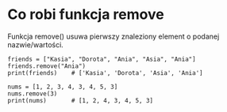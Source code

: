 # Co robi funkcja remove  
Funkcja remove() usuwa pierwszy znaleziony element o podanej nazwie/wartości.  

```
friends = ["Kasia", "Dorota", "Ania", "Asia", "Ania"]
friends.remove("Ania")
print(friends)    # ['Kasia', 'Dorota', 'Asia', 'Ania']

nums = [1, 2, 3, 4, 3, 4, 5, 3]
nums.remove(3)
print(nums)       # [1, 2, 4, 3, 4, 5, 3]
```
